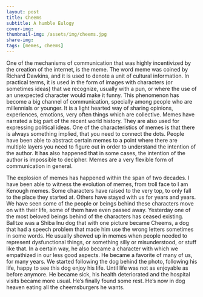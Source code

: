 ```yaml
---
layout: post
title: Cheems
subtitle: A humble Eulogy
cover-img:
thumbnail-img: /assets/img/cheems.jpg
share-img:
tags: [memes, cheems]
---
```


One of the mechanisms of communication that was highly incentivized by the creation of the internet, is the meme. The word meme was coined by Richard Dawkins, and it is used to denote a unit of cultural information. In practical terms, it is used in the form of images with characters (or sometimes ideas) that we recognize, usually with a pun, or where the use of an unexpected character would make it funny. This phenomenon has become a big channel of communication, specially among people who are millennials or younger. It is a light hearted way of sharing opinions, experiences, emotions, very often things which are collective. Memes have narrated a big part of the recent world history. They are also used for expressing political ideas. One of the characteristics of memes is that there is always something implied, that you need to connect the dots. People have been able to abstract certain memes to a point where there are multiple layers you need to figure out in order to understand the intention of the author. It has also happened that in some cases, the intention of the author is impossible to decipher. Memes are a very flexible form of communication in general.

The explosion of memes has happened within the span of two decades. I have been able to witness the evolution of memes, from troll face to I am Kenough memes. Some characters have raised to the very top, to only fall to the place they started at. Others have stayed with us for years and years. We have seen some of the people or beings behind these characters move on with their life, some of them have even passed away. Yesterday one of the most beloved beings behind of the characters has ceased existing. Balltze was a Shiba Inu dog that with one picture became Cheems, a dog that had a speech problem that made him use the wrong letters sometimes in some words. He usually showed up in memes when people needed to represent dysfunctional things, or something silly or misunderstood, or stuff like that. In a certain way, he also became a character with which we empathized in our less good aspects. He became a favorite of many of us, for many years. We started following the dog behind the photo, following his life, happy to see this dog enjoy his life. Until life was not as enjoyable as before anymore. He became sick, his health deteriorated and the hospital visits became more usual. He’s finally found some rest. He’s now in dog heaven eating all the cheemsburgers he wants.

